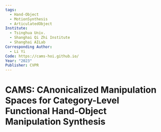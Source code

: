 ```yaml
---
tags:
  - Hand-Object
  - MotionSynthesis
  - ArticulatedObject
Institute:
  - Tsinghua Univ.
  - Shanghai Qi Zhi Institute
  - Shanghai AILab
Corresponding Author:
  - Li Yi
Code: https://cams-hoi.github.io/
Year: "2023"
Publisher: CVPR
---
```

# CAMS: CAnonicalized Manipulation Spaces for Category-Level Functional Hand-Object Manipulation Synthesis